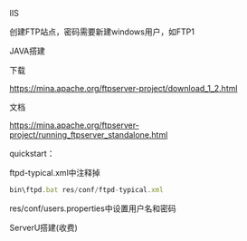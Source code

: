 IIS

创建FTP站点，密码需要新建windows用户，如FTP1





JAVA搭建

下载

https://mina.apache.org/ftpserver-project/download_1_2.html

文档

https://mina.apache.org/ftpserver-project/running_ftpserver_standalone.html



quickstart：

ftpd-typical.xml中注释掉<ssl>

```javascript
bin\ftpd.bat res/conf/ftpd-typical.xml
```

res/conf/users.properties中设置用户名和密码







ServerU搭建(收费)